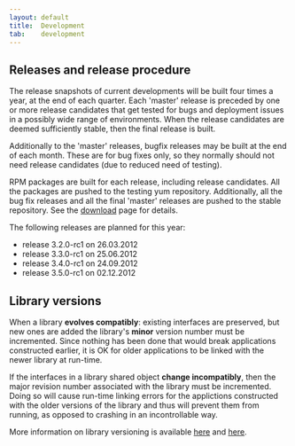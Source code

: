 ```yaml
---
layout: default
title:  Development
tab:    development
---
```


Releases and release procedure
------------------------------

The release snapshots of current developments will be built four times a year,
at the end of each quarter. Each 'master' release is preceded by one or more
release candidates that get tested for bugs and deployment issues in a possibly
wide range of environments. When the release candidates are deemed sufficiently
stable, then the final release is built.

Additionally to the 'master' releases, bugfix releases may be built at
the end of each month. These are for bug fixes only, so they normally should
not need release candidates (due to reduced need of testing).

RPM packages are built for each release, including release candidates. All
the packages are pushed to the testing yum repository. Additionally, all
the bug fix releases and all the final 'master' releases are pushed to the
stable repository. See the [download](/dload.html) page for details.

The following releases are planned for this year:

 * release 3.2.0-rc1 on 26.03.2012
 * release 3.3.0-rc1 on 25.06.2012
 * release 3.4.0-rc1 on 24.09.2012
 * release 3.5.0-rc1 on 02.12.2012

Library versions
----------------

When a library **evolves compatibly**: existing interfaces are preserved, but new ones are added
the library's **minor** version number must be incremented. Since nothing has been done that would
break applications constructed earlier, it is OK for older applications to be linked with the
newer library at run-time.

If the interfaces in a library shared object **change incompatibly**, then the major revision
number associated with the library must be incremented. Doing so will cause run-time linking
errors for the applictions constructed with the older versions of the library and thus will
prevent them from running, as opposed to crashing in an incontrollable way.

More information on library versioning is available
[here](http://www.usenix.org/publications/library/proceedings/als00/2000papers/papers/full_papers/browndavid/browndavid_html/)
and [here](http://www.akkadia.org/drepper/dsohowto.pdf).
